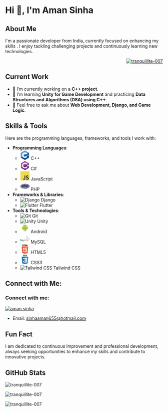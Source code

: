 # Hi 👋, I'm Aman Sinha

## About Me
I'm a passionate developer from India, currently focused on enhancing my skills <!--- in game development and data structures -->. I enjoy tackling challenging projects and continuously learning new technologies.

<p align="right">
    <a href="https://github.com/ryo-ma/github-profile-trophy">
        <img src="https://komarev.com/ghpvc/?username=tranquillite-007&label=Profile%20views&color=0e75b6&style=flat" alt="tranquillite-007" />
    </a>
</p>

## Current Work
- 🔭 I’m currently working on a **C++ project**.
- 🌱 I’m learning **Unity for Game Development** and practicing **Data Structures and Algorithms (DSA) using C++**.
- 💬 Feel free to ask me about **Web Development, Django, and Game Logic**.

## Skills & Tools
Here are the programming languages, frameworks, and tools I work with:
- **Programming Languages**: 
    - <img src="https://raw.githubusercontent.com/devicons/devicon/master/icons/cplusplus/cplusplus-original.svg" alt="C++" width="30" height="30"/> C++
    - <img src="https://raw.githubusercontent.com/devicons/devicon/master/icons/csharp/csharp-original.svg" alt="C#" width="30" height="30"/> C#
    <!-- - <img src="https://raw.githubusercontent.com/devicons/devicon/master/icons/python/python-original.svg" alt="Python" width="30" height="30"/> Python -->
    - <img src="https://raw.githubusercontent.com/devicons/devicon/master/icons/javascript/javascript-original.svg" alt="JavaScript" width="30" height="30"/> JavaScript
    - <img src="https://raw.githubusercontent.com/devicons/devicon/master/icons/php/php-original.svg" alt="PHP" width="30" height="30"/> PHP
    <!-- - <img src="https://raw.githubusercontent.com/devicons/devicon/master/icons/c/c-original.svg" alt="C" width="30" height="30"/> C -->
    <!-- - <img src="https://raw.githubusercontent.com/devicons/devicon/master/icons/java/java-original.svg" alt="Java" width="30" height="30"/> Java -->
- **Frameworks & Libraries**: 
    - <img src="https://cdn.worldvectorlogo.com/logos/django.svg" alt="Django" width="30" height="30"/> Django
    - <img src="https://www.vectorlogo.zone/logos/flutterio/flutterio-icon.svg" alt="Flutter" width="30" height="30"/> Flutter
- **Tools & Technologies**: 
    - <img src="https://www.vectorlogo.zone/logos/git-scm/git-scm-icon.svg" alt="Git" width="30" height="30"/> Git
    <!-- - <img src="https://www.vectorlogo.zone/logos/figma/figma-icon.svg" alt="Figma" width="30" height="30"/> Figma -->
    - <img src="https://www.vectorlogo.zone/logos/unity3d/unity3d-icon.svg" alt="Unity" width="30" height="30"/> Unity
    - <img src="https://raw.githubusercontent.com/devicons/devicon/master/icons/android/android-original-wordmark.svg" alt="Android" width="30" height="30"/> Android
    - <img src="https://raw.githubusercontent.com/devicons/devicon/master/icons/mysql/mysql-original-wordmark.svg" alt="MySQL" width="30" height="30"/> MySQL
    <!-- - <img src="https://www.svgrepo.com/show/303229/microsoft-sql-server-logo.svg" alt="Microsoft SQL Server" width="30" height="30"/> Microsoft SQL Server -->
    <!-- - <img src="https://raw.githubusercontent.com/devicons/devicon/master/icons/linux/linux-original.svg" alt="Linux" width="30" height="30"/> Linux -->
    - <img src="https://raw.githubusercontent.com/devicons/devicon/master/icons/html5/html5-original-wordmark.svg" alt="HTML5" width="30" height="30"/> HTML5
    - <img src="https://raw.githubusercontent.com/devicons/devicon/master/icons/css3/css3-original-wordmark.svg" alt="CSS3" width="30" height="30"/> CSS3
    - <img src="https://www.vectorlogo.zone/logos/tailwindcss/tailwindcss-icon.svg" alt="Tailwind CSS" width="30" height="30"/> Tailwind CSS

<!--
## Projects
Here are some of my notable projects:
- [Project Name 1](#) - Brief description of the project.
- [Project Name 2](#) - Brief description of the project.
- [Project Name 3](#) - Brief description of the project.

## Achievements
- [Achievement 1](#) - Description of the achievement.
- [Achievement 2](#) - Description of the achievement.
-->

## Connect with Me:
<h3 align="left">Connect with me:</h3>
<p align="left">
    <a href="https://linkedin.com/in/aman-sinha-b346a7145" target="blank">
        <img src="https://raw.githubusercontent.com/rahuldkjain/github-profile-readme-generator/master/src/images/icons/Social/linked-in-alt.svg" alt="aman sinha" height="30" width="40" />
    </a>
    <!-- <a href="https://leetcode.com/u/_tranquillite_007" target="blank">
        <img src="https://raw.githubusercontent.com/rahuldkjain/github-profile-readme-generator/master/src/images/icons/Social/leet-code.svg" alt="_tranquillite_007" height="30" width="40" />
    </a> -->
</p>

- Email: [sinhaaman655@hotmail.com](mailto:sinhaaman655@hotmail.com)

## Fun Fact
I am dedicated to continuous improvement and professional development, always seeking opportunities to enhance my skills and contribute to innovative projects.

## GitHub Stats
<p align="left">
    <img src="https://github-readme-stats.vercel.app/api?username=tranquillite-007&show_icons=true&locale=en" alt="tranquillite-007" />
</p>
<p align="left">
    <img src="https://github-readme-stats.vercel.app/api/top-langs?username=tranquillite-007&show_icons=true&locale=en&layout=compact" alt="tranquillite-007" />
</p>
<p align="left">
    <img src="https://github-readme-streak-stats.herokuapp.com/?user=tranquillite-007&" alt="tranquillite-007" />
</p>
